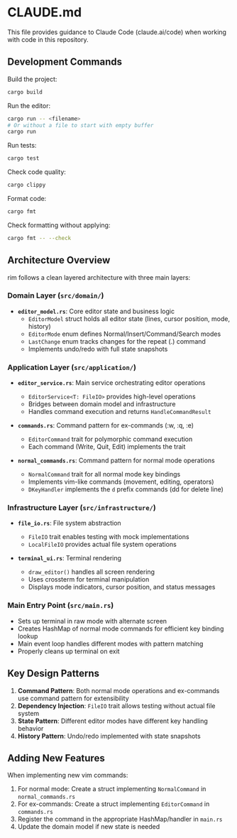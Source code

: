 # CLAUDE.md

This file provides guidance to Claude Code (claude.ai/code) when working with code in this repository.

## Development Commands

Build the project:
```bash
cargo build
```

Run the editor:
```bash
cargo run -- <filename>
# Or without a file to start with empty buffer
cargo run
```

Run tests:
```bash
cargo test
```

Check code quality:
```bash
cargo clippy
```

Format code:
```bash
cargo fmt
```

Check formatting without applying:
```bash
cargo fmt -- --check
```

## Architecture Overview

rim follows a clean layered architecture with three main layers:

### Domain Layer (`src/domain/`)
- **`editor_model.rs`**: Core editor state and business logic
  - `EditorModel` struct holds all editor state (lines, cursor position, mode, history)
  - `EditorMode` enum defines Normal/Insert/Command/Search modes
  - `LastChange` enum tracks changes for the repeat (.) command
  - Implements undo/redo with full state snapshots

### Application Layer (`src/application/`)
- **`editor_service.rs`**: Main service orchestrating editor operations
  - `EditorService<T: FileIO>` provides high-level operations
  - Bridges between domain model and infrastructure
  - Handles command execution and returns `HandleCommandResult`
  
- **`commands.rs`**: Command pattern for ex-commands (:w, :q, :e)
  - `EditorCommand` trait for polymorphic command execution
  - Each command (Write, Quit, Edit) implements the trait

- **`normal_commands.rs`**: Command pattern for normal mode operations
  - `NormalCommand` trait for all normal mode key bindings
  - Implements vim-like commands (movement, editing, operators)
  - `DKeyHandler` implements the `d` prefix commands (dd for delete line)

### Infrastructure Layer (`src/infrastructure/`)
- **`file_io.rs`**: File system abstraction
  - `FileIO` trait enables testing with mock implementations
  - `LocalFileIO` provides actual file system operations

- **`terminal_ui.rs`**: Terminal rendering
  - `draw_editor()` handles all screen rendering
  - Uses crossterm for terminal manipulation
  - Displays mode indicators, cursor position, and status messages

### Main Entry Point (`src/main.rs`)
- Sets up terminal in raw mode with alternate screen
- Creates HashMap of normal mode commands for efficient key binding lookup
- Main event loop handles different modes with pattern matching
- Properly cleans up terminal on exit

## Key Design Patterns

1. **Command Pattern**: Both normal mode operations and ex-commands use command pattern for extensibility
2. **Dependency Injection**: `FileIO` trait allows testing without actual file system
3. **State Pattern**: Different editor modes have different key handling behavior
4. **History Pattern**: Undo/redo implemented with state snapshots

## Adding New Features

When implementing new vim commands:
1. For normal mode: Create a struct implementing `NormalCommand` in `normal_commands.rs`
2. For ex-commands: Create a struct implementing `EditorCommand` in `commands.rs`
3. Register the command in the appropriate HashMap/handler in `main.rs`
4. Update the domain model if new state is needed